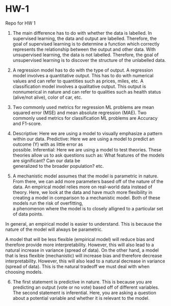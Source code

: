 # HW-1
Repo for HW 1

1) The main difference has to do with whether the data is labelled. In supervised learning, the data and output are labelled. Therefore, the goal of supervised learning is to determine a function which correctly represents the relationship between the output and other data. With unsupervised learning, the data is not labelled. Therefore, the goal of unsupervised learning is to discover the structure of the unlabelled data.

2) A regression model has to do with the type of output. A regression model involves a quantitative output. This has to do with numerical values and can refer to quantities such as prices, miles, etc. A classification model involves a qualitative output. This output is nonnumerical in nature and can refer to qualities such as health status (alive/not alive), color of car, etc.

3) Two commonly used metrics for regression ML problems are mean squared error (MSE) and mean absolute regression (MAE). Two commonly used metrics for classification ML problems are Accuracy and F1-score.  

4) Descriptive: Here we are using a model to visually emphasize a pattern within our data.
   Predictive: Here we are using a model to predict an outcome (Y) with as little error as   
                possible. 
   Inferential: Here we are using a model to test theories. These theories allow us to ask 
                questions such as: What features of the models are significant? Can our data be   
                generalized to the broader population? etc. 

5) A mechanistic model assumes that the model is parametric in nature. From there, we can add more   parameters based off of the nature of the data. An empirical model relies more on real-world 
  data instead of theory. Here, we look at the data and have much more flexibility in creating a 
  model in comparison to a mechanistic model. Both of these models run the risk of overfitting,   
  a phenomenon where the model is to closely alligned to a particular set of data points. 
  
  In general, an empirical model is easier to understand. This is because the nature of the model 
  will always be parametric. 
  
  A model that will be less flexible (empirical model) will reduce bias and therefore provide more interpretability. However, this will also lead to a natural increase in variance (spread of data). On the other hand, a model that is less flexible (mechanistic) will increase bias and therefore decrease interpretability. However, this will also lead to a natural decrease in variance (spread of data). This is the natural tradeoff we must deal with when choosing models.
  
6) The first statement is predictive in nature. This is because you are predicting an output (vote or no vote) based off of different variables. The second statement is inferential. Here, you are asking a question about a potential variable and whether it is relevant to the model.
    